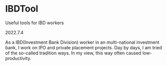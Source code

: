 # IBDTool
Useful tools for IBD workers

2022.7.4

As a IBD(Investment Bank Division) worker in an multi-national investment bank, I work on IPO and private placement projects. Day by days, I am tried of the so-called tradition ways. In my view, this way often caused low-productivity.
